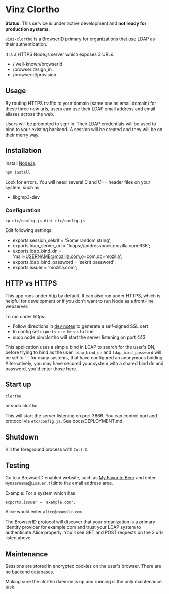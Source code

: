# Vinz Clortho

**Status:** This service is under active development and **not ready for production systems**.

``vinz-clortho`` is a BrowserID primary for organizations that use LDAP as their authentication.

It is a HTTPS Node.js server which exposes 3 URLs.

* /.well-known/browserid
* /browserid/sign_in
* /browserid/provision

## Usage

By routing HTTPS traffic to your domain (same one as email domain) for these three new urls, 
users can use their LDAP email address and email aliases across the web. 

Users will be prompted to sign in. Their LDAP credentials will be used to bind to your existing backend. 
A session will be created and they will be on their merry way.

## Installation

Install [Node.js](http://nodejs.org).

    npm install

Look for errors. You will need several C and C++ header files on your system, such as:

* libgmp3-dev

### Configuration

    cp etc/config.js-dist etc/config.js

Edit following settings:

* exports.session_sekrit = 'Some random string';
* exports.ldap_server_url = 'ldaps://addressbook.mozilla.com:636';
* exports.ldap_bind_dn = 'mail=USERNAME@mozilla.com,o=com,dc=mozilla';
* exports.ldap_bind_password = 'sekrit password';
* exports.issuer = 'mozilla.com';

## HTTP vs HTTPS
This app runs under http by default. It can also run under HTTPS, which is helpful for development
or if you don't want to run Node as a front-line webserver.

To run under https:

* Follow directions in [dev notes](docs/DEV_NOTES.md) to generate a self-signed SSL cert
* In config set ``exports.use_https`` to true
* sudo node bin/clortho will start the server listening on port 443

This application uses a simple bind in LDAP to search for the user's DN, 
before trying to bind as the user. ``ldap_bind_dn`` and ``ldap_bind_password`` will be set to ``''`` for many systems, that have configured an anonymous
binding. Alternatively, you may have secured your system with a shared 
bind dn and password, you'd enter those here.

## Start up

    clortho

or
    sudo clortho


This will start the server listening on port 3666. You can control port and protocol via ``etc/config.js``. See docs/DEPLOYMENT.md.

## Shutdown

Kill the foreground process with ``Cntl-C``.

## Testing

Go to a BrowserID enabled website, such as [My Favorite Beer](http://myfavoritebeer.org/) and enter ``MyUsername``@``Issuer.tld``into the email address area.

Example:
For a system which has

    exports.issuer = 'example.com';

Alice would enter ``alice@example.com``.

The BrowserID protocol will discover that your organization is a primary 
identity provider for example.com and trust your LDAP system to authenticate
Alice properly. You'll see GET and POST requests on the 3 urls listed above.

## Maintenance

Sessions are stored in encrypted cookies on the user's browser. There 
are no backend databases.

Making sure the clortho daemon is up and running is the only maintenance task.